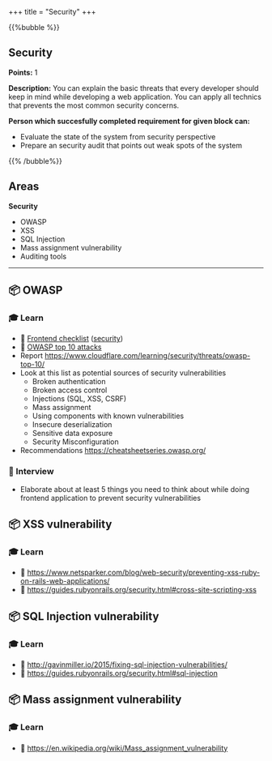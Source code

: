 +++
title = "Security"
+++

{{%bubble %}}

## Security

**Points:** 1

**Description:** You can explain the basic threats that every developer should keep in mind while developing a web application. You can apply all technics that prevents the most common security concerns.

**Person which succesfully completed requirement for given block can:** 

- Evaluate the state of the system from security perspective
- Prepare an security audit that points out weak spots of the system

{{% /bubble%}}

## Areas

**Security**

- OWASP
- XSS
- SQL Injection
- Mass assignment vulnerability
- Auditing tools

---

## 📦 OWASP

### 🎓 Learn

- 📗 [Frontend checklist](https://frontendchecklist.io/) ([security](https://github.com/thedaviddias/Front-End-Checklist#security))
- 📗 [OWASP top 10 attacks](https://owasp.org/www-project-top-ten/)
- Report https://www.cloudflare.com/learning/security/threats/owasp-top-10/
- Look at this list as potential sources of security vulnerabilities
  - Broken authentication
  - Broken access control
  - Injections (SQL, XSS, CSRF)
  - Mass assignment
  - Using components with known vulnerabilities
  - Insecure deserialization
  - Sensitive data exposure
  - Security Misconfiguration
- Recommendations https://cheatsheetseries.owasp.org/

### 🎤 Interview

- Elaborate about at least 5 things you need to think about while doing frontend application to prevent security vulnerabilities

## 📦 XSS vulnerability

### 🎓 Learn

- 📗 https://www.netsparker.com/blog/web-security/preventing-xss-ruby-on-rails-web-applications/
- 📗 https://guides.rubyonrails.org/security.html#cross-site-scripting-xss

## 📦 SQL Injection vulnerability

### 🎓 Learn

- 📗 http://gavinmiller.io/2015/fixing-sql-injection-vulnerabilities/
- 📗 https://guides.rubyonrails.org/security.html#sql-injection

## 📦 Mass assignment vulnerability

### 🎓 Learn

- 📗 https://en.wikipedia.org/wiki/Mass_assignment_vulnerability